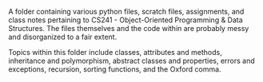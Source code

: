A folder containing various python files, scratch files, assignments, and class notes pertaining to CS241 - Object-Oriented Programming & Data Structures. The files themselves and the code within are probably messy and disorganized to a fair extent. 

Topics within this folder include classes, attributes and methods, inheritance and polymorphism, abstract classes and properties, errors and exceptions, recursion, sorting functions, and the Oxford comma.
